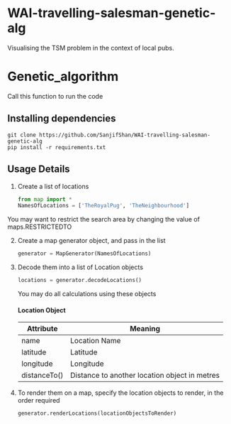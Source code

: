# WAI-travelling-salesman-genetic-alg
Visualising the TSM problem in the context of local pubs.

# Genetic_algorithm

Call this function to run the code

## Installing dependencies
```
git clone https://github.com/SanjifShan/WAI-travelling-salesman-genetic-alg
pip install -r requirements.txt
```

## Usage Details

1. Create a list of locations
    ```python
    from map import *
    NamesOfLocations = ['TheRoyalPug', 'TheNeighbourhood']
    ```
You may want to restrict the search area by changing the value of maps.RESTRICTEDTO

2. Create a map generator object, and pass in the list
    ```python
    generator = MapGenerator(NamesOfLocations)
    ```

3. Decode them into a list of Location objects
    ```python
    locations = generator.decodeLocations()
    ```

    You may do all calculations using these objects

    #### Location Object
    | Attribute    | Meaning                                       |
    | ------------ | --------------------------------------------- |
    | name         | Location Name                                 |
    | latitude     | Latitude                                      |
    | longitude    | Longitude                                     |
    | distanceTo() | Distance to another location object in metres |

4. To render them on a map, specify the location objects to render, in the order required
    ```python
    generator.renderLocations(locationObjectsToRender)
    ```
